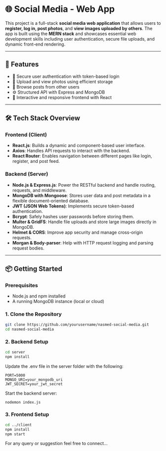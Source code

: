 # 🌐 Social Media - Web App

This project is a full-stack **social media web application** that allows users to **register, log in, post photos**, and **view images uploaded by others**. The app is built using the **MERN stack** and showcases essential web development skills including user authentication, secure file uploads, and dynamic front-end rendering.

---

## 🚀 Features

- 🔐 Secure user authentication with token-based login
- 📸 Upload and view photos using efficient storage
- 👥 Browse posts from other users
- ⚙️ Structured API with Express and MongoDB
- 🧱 Interactive and responsive frontend with React

---

## 🛠️ Tech Stack Overview

### Frontend (Client)
- **React.js**: Builds a dynamic and component-based user interface.
- **Axios**: Handles API requests to interact with the backend.
- **React Router**: Enables navigation between different pages like login, register, and post feed.

### Backend (Server)
- **Node.js & Express.js**: Power the RESTful backend and handle routing, requests, and middleware.
- **MongoDB with Mongoose**: Stores user data and post metadata in a flexible document-oriented database.
- **JWT (JSON Web Tokens)**: Implements secure token-based authentication.
- **Bcrypt**: Safely hashes user passwords before storing them.
- **Multer & GridFS**: Handle file uploads and store large images directly in MongoDB.
- **Helmet & CORS**: Improve app security and manage cross-origin requests.
- **Morgan & Body-parser**: Help with HTTP request logging and parsing request bodies.

---

## 📦 Getting Started

### Prerequisites
- Node.js and npm installed
- A running MongoDB instance (local or cloud)

### 1. Clone the Repository
```bash
git clone https://github.com/yourusername/nasmed-social-media.git
cd nasmed-social-media
```

### 2. Backend Setup
```bash
cd server
npm install
```
Update the .env file in the server folder with the following:
```
PORT=5000
MONGO_URI=your_mongodb_uri
JWT_SECRET=your_jwt_secret
```
Start the backend server:
```
nodemon index.js
```

### 3. Frontend Setup
```bash
cd ../client
npm install
npm start
```




For any query or suggestion feel free to connect...
